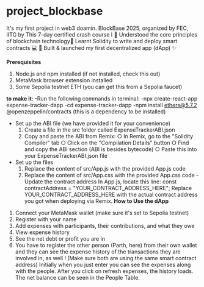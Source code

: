# project_blockbase
It's my first project in web3 doamin. BlockBase 2025, organized by FEC, IITG by This 7-day certified crash course I  🔹 Understood the core principles of blockchain technology🔹 Learnt Solidity to write and deploy smart contracts 💻 🔹 Built &amp; launched my first decentralized app (dApp) ✨

**Prerequisites**
1. Node.js and npm installed (if not installed, check this out)
2. MetaMask browser extension installed
3. Some Sepolia testnet ETH (you can get this from a Sepolia faucet)

**to make it**:
-Run the following commands in terminal:
-npx create-react-app expense-tracker-dapp
-cd expense-tracker-dapp
-npm install ethers@5.7.2 @openzeppelin/contracts (this is a dependency to
be installed)
- Set up the ABI file (we have provided it for your convenience)
    1. Create a file in the src folder called ExpenseTrackerABI.json
    2. Copy and paste the ABI from Remix:
    ○ In Remix, go to the "Solidity Compiler" tab
    ○ Click on the "Compilation Details" button
    ○ Find and copy the ABI section (ABI is besides bytecode)
    ○ Paste this into your ExpenseTrackerABI.json file
- Set up the files
    1. Replace the content of src/App.js with the provided App.js code
    2. Replace the content of src/App.css with the provided App.css code
-Update the contract address
    In App.js, locate this line:
    const contractAddress = "YOUR_CONTRACT_ADDRESS_HERE";
    Replace YOUR_CONTRACT_ADDRESS_HERE with the actual contract address you
    got when deploying via Remix.
**How to Use the dApp**
1. Connect your MetaMask wallet (make sure it's set to Sepolia testnet)
2. Register with your name
3. Add expenses with participants, their contributions, and what they owe
4. View expense history
5. See the net debt or profit you are in
6. You have to register the other person (Parth, here) from their own wallet
and they can see the expense history of the transactions they are
involved in, as well ! (Make sure both are using the same smart contract
address)
Initially when you just enter you can see the expenses along with the people.
After you click on refresh expenses, the history loads. The net balance can be
seen in the People Table.
    
